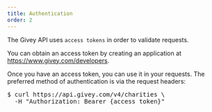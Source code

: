 ```yaml
---
title: Authentication
order: 2
---
```


<p>
  The Givey API uses <code>access tokens</code> in order to validate requests.
</p>

<p>
  You can obtain an access token by creating an application at <a href="https://www.givey.com/developers" target="_blank">https://www.givey.com/developers</a>.
</p>

<p>
  Once you have an access token, you can use it in your requests. The preferred method
  of authentication is via the request headers:

<pre class="code" style="display: block">
$ curl https://api.givey.com/v4/charities \
  -H "Authorization: Bearer {access token}"
</pre>
</p>
